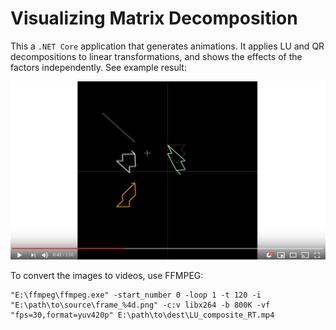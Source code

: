 # Visualizing Matrix Decomposition

This a `.NET Core` application that generates animations. It applies LU and QR decompositions to linear transformations, and shows the effects of the factors independently. See example result:

[![Watch the video](doc/tumbler.jpg)](https://www.youtube.com/watch?v=Mc89G9_kPwk)

To convert the images to videos, use FFMPEG:

    "E:\ffmpeg\ffmpeg.exe" -start_number 0 -loop 1 -t 120 -i "E:\path\to\source\frame_%4d.png" -c:v libx264 -b 800K -vf "fps=30,format=yuv420p" E:\path\to\dest\LU_composite_RT.mp4
